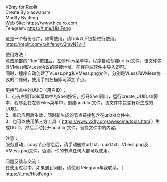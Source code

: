 V2ray for Replit<br>
Create By xiaowansm<br>
Modlfy By ifeng<br>
Web Site: https://www.hicairo.com <br>
Telegram: https://t.me/HiaiFeng <br>

这是一个备份仓库，如需使用，请frok以下链接进行使用。<br>
https://replit.com/@hifeng/v2rayN?v=1<br>

使用方法：<br>
点击顶部的"Run"按钮后，左侧Files菜单中，程序自动创建url.txt文件，该文件包含VMess和VLess协议的链接地址，在客户端软件中导入即可。<br>
同时，程序自动创建了VLess.png和VMess.png文件，分别是VLess和VMess协议的二维码，使用手机扫描即可添加节点。<br>

更换节点中的UUID（用户ID）：<br>
1、点击左侧Tools菜单中的Shell按钮，打开Shell窗口，运行create_UUID.sh脚本，程序会在左侧Files菜单中，创建uuid.txt文件，该文件中包含有新生成的UUID。<br>
2、重启应用后生效，同时新生成的节点链接包含在url.txt文件中。<br>
3、也可以使用第三方工具（ https://www.v2fly.org/awesome/tools.html ）生成UUID，然后手动打开uuid.txt文件，替换文件中的内容。<br>

注意：<br>
服务启动，copy节点信息后，请手动删除url.txt、uuid.txt、VLess.png及VMess.png文件。否则，你的节点任何人都可以使用。<br>

问题反馈与交流：<br>
在使用过程中，如果遇到问题，请使用Telegram与我联系。（ https://t.me/HiaiFeng ）<br>
